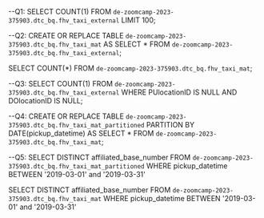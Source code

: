 
--Q1:
SELECT COUNT(1) FROM `de-zoomcamp-2023-375903.dtc_bq.fhv_taxi_external` LIMIT 100;

--Q2:
CREATE OR REPLACE TABLE `de-zoomcamp-2023-375903.dtc_bq.fhv_taxi_mat` AS
SELECT * FROM `de-zoomcamp-2023-375903.dtc_bq.fhv_taxi_external`;

SELECT COUNT(*) FROM `de-zoomcamp-2023-375903.dtc_bq.fhv_taxi_mat`;

--Q3:
SELECT COUNT(1) FROM `de-zoomcamp-2023-375903.dtc_bq.fhv_taxi_external`
WHERE PUlocationID IS NULL AND DOlocationID IS NULL;

--Q4:
CREATE OR REPLACE TABLE `de-zoomcamp-2023-375903.dtc_bq.fhv_taxi_mat_partitioned` 
PARTITION BY DATE(pickup_datetime) AS
SELECT * FROM `de-zoomcamp-2023-375903.dtc_bq.fhv_taxi_mat`;



--Q5:
SELECT DISTINCT affiliated_base_number 
FROM `de-zoomcamp-2023-375903.dtc_bq.fhv_taxi_mat_partitioned`
WHERE pickup_datetime 
BETWEEN '2019-03-01' and '2019-03-31'

SELECT DISTINCT affiliated_base_number 
FROM `de-zoomcamp-2023-375903.dtc_bq.fhv_taxi_mat`
WHERE pickup_datetime 
BETWEEN '2019-03-01' and '2019-03-31'